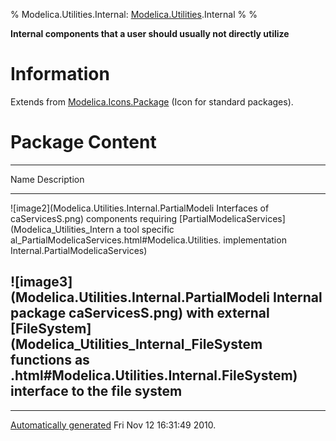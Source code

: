 % Modelica.Utilities.Internal:
  [Modelica.Utilities](Modelica_Utilities.html#Modelica.Utilities).Internal
% 
% 

**Internal components that a user should usually not directly utilize**

Information
===========

Extends from
[Modelica.Icons.Package](Modelica_Icons_Package.html#Modelica.Icons.Package)
(Icon for standard packages).

Package Content
===============

  ------------------------------------------------------------------------
  Name                                                Description
  --------------------------------------------------- --------------------
  ![image2](Modelica.Utilities.Internal.PartialModeli Interfaces of
  caServicesS.png)                                    components requiring
  [PartialModelicaServices](Modelica_Utilities_Intern a tool specific
  al_PartialModelicaServices.html#Modelica.Utilities. implementation
  Internal.PartialModelicaServices)                   

  ![image3](Modelica.Utilities.Internal.PartialModeli Internal package
  caServicesS.png)                                    with external
  [FileSystem](Modelica_Utilities_Internal_FileSystem functions as
  .html#Modelica.Utilities.Internal.FileSystem)       interface to the
                                                      file system
  ------------------------------------------------------------------------

* * * * *

[Automatically generated](http://www.3ds.com/) Fri Nov 12 16:31:49 2010.
